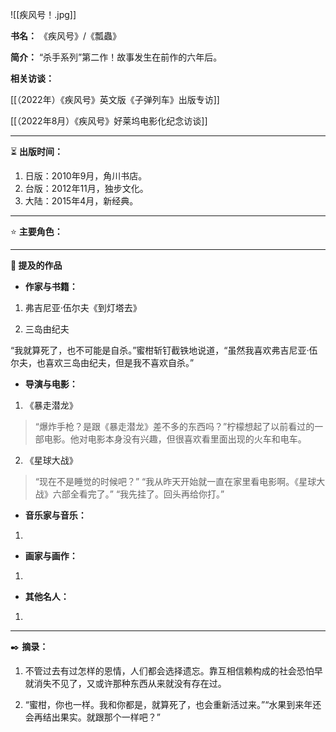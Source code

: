 
![[疾风号！.jpg]]

**书名：** 《疾风号》/《瓢蟲》

**简介：** “杀手系列”第二作！故事发生在前作的六年后。

**相关访谈：** 

[[（2022年）《疾风号》英文版《子弹列车》出版专访]]

[[（2022年8月）《疾风号》好莱坞电影化纪念访谈]]

---

⏳ **出版时间：** 

1. 日版：2010年9月，角川书店。
2. 台版：2012年11月，独步文化。
3. 大陆：2015年4月，新经典。

---

⭐ **主要角色：**

 

---

**📜 提及的作品**

- **作家与书籍：** 

1. 弗吉尼亚·伍尔夫《到灯塔去》

2. 三岛由纪夫

“我就算死了，也不可能是自杀。”蜜柑斩钉截铁地说道，“虽然我喜欢弗吉尼亚·伍尔夫，也喜欢三岛由纪夫，但是我不喜欢自杀。”

- **导演与电影：** 

1. 《暴走潜龙》

> “爆炸手枪？是跟《暴走潜龙》差不多的东西吗？”柠檬想起了以前看过的一部电影。他对电影本身没有兴趣，但很喜欢看里面出现的火车和电车。

2. 《星球大战》

> “现在不是睡觉的时候吧？”
> “我从昨天开始就一直在家里看电影啊。《星球大战》六部全看完了。”
> “我先挂了。回头再给你打。”

- **音乐家与音乐：** 

1. 

- **画家与画作：** 

1. 

- **其他名人：**

1. 

---

✒️ **摘录：** 

1. 不管过去有过怎样的恩情，人们都会选择遗忘。靠互相信赖构成的社会恐怕早就消失不见了，又或许那种东西从来就没有存在过。

2. “蜜柑，你也一样。我和你都是，就算死了，也会重新活过来。”“水果到来年还会再结出果实。就跟那个一样吧？”